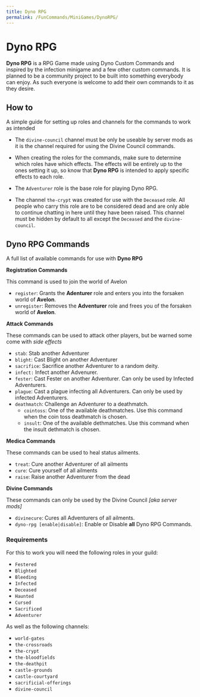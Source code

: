 ```yaml
---
title: Dyno RPG
permalink: /FunCommands/MiniGames/DynoRPG/
---
```


# Dyno RPG
**Dyno RPG** is a RPG Game made using Dyno Custom Commands and inspired by the infection minigame and a few other custom commands. It is planned to be a community project to be built into something everybody can enjoy. As such everyone is welcome to add their own commands to it as they desire.


## How to
A simple guide for setting up roles and channels for the commands to work as intended


- The `divine-council` channel must be only be useable by server mods as it is the channel required for using the Divine Council commands.

- When creating the roles for the commands, make sure to determine which roles have which effects. The effects will be entirely up to the ones setting it up, so know that **Dyno RPG** is intended to apply specific effects to each role.

- The `Adventurer` role is the base role for playing Dyno RPG.

- The channel `the-crypt` was created for use with the `Deceased` role. All people who carry this role are to be considered dead and are only able to continue chatting in here until they have been raised. This channel must be hidden by default to all except the `Deceased` and the `divine-council`.

## Dyno RPG Commands

A full list of available commands for use with **Dyno RPG**

**Registration Commands**

This command is used to join the world of Avelon

 - `register`: Grants the **Adenturer** role and enters you into the forsaken world of **Avelon**.
 - `unregister`: Removes the **Adventurer** role and frees you of the forsaken world of **Avelon**.

**Attack Commands**

These commands can be used to attack other players, but be warned some come with *side effects*

 - `stab`: Stab another Adventurer 
 - `blight`: Cast Blight on another Adventurer
 - `sacrifice`: Sacrifice another Adventurer to a random deity.
 - `infect:` Infect another Advenurer.
 - `fester`: Cast Fester on another Adventurer. Can only be used by Infected Adventurers.
 - `plague`: Cast a plague infecting all Adventurers. Can only be used by infected Adventurers.
 - `deathmatch`: Challenge an Adventurer to a deathmatch.
    - `cointoss`: One of the available deathmatches. Use this command when the coin toss deathmatch is chosen.
    - `insult`: One of the available dethmatches. Use this command when the insult dethmatch is chosen.

**Medica Commands**

These commands can be used to heal status ailments.

 - `treat`: Cure another Adventurer of all ailments
 - `cure`: Cure yourself of all ailments
 - `raise`: Raise another Adventurer from the dead

**Divine Commands**

These commands can only be used by the Divine Council *[aka server mods]*

 - `divinecure`: Cures all Adventurers of all ailments.
 - `dyno-rpg [enable|disable]`: Enable or Disable **all** Dyno RPG Commands.


### Requirements
For this to work you will need the following roles in your guild:

- `Festered`
- `Blighted`
- `Bleeding`
- `Infected`
- `Deceased`
- `Haunted`
- `Cursed`
- `Sacrificed`
- `Adventurer`

As well as the following channels:


- `world-gates`
- `the-crossroads`
- `the-crypt`
- `the-bloodfields`
- `the-deathpit`
- `castle-grounds`
- `castle-courtyard`
- `sacrificial-offerings`
- `divine-council`
